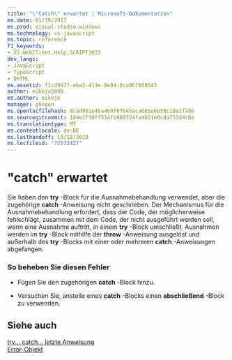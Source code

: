 ```yaml
---
title: "\"Catch\" erwartet | Microsoft-Dokumentation"
ms.date: 01/18/2017
ms.prod: visual-studio-windows
ms.technology: vs-javascript
ms.topic: reference
f1_keywords:
- VS.WebClient.Help.SCRIPT1033
dev_langs:
- JavaScript
- TypeScript
- DHTML
ms.assetid: f1cd947f-eba2-411e-8e84-8ca86f608643
author: mikejo5000
ms.author: mikejo
manager: ghogen
ms.openlocfilehash: 8cad981e4ba469f67645aca601e6b58c18e1fab6
ms.sourcegitcommit: 184e2ff0ff514fb980724fa4b51e0cda753d4c6e
ms.translationtype: MT
ms.contentlocale: de-DE
ms.lasthandoff: 10/18/2019
ms.locfileid: "72573427"
---
```

# <a name="expected-catch"></a>"catch" erwartet
Sie haben den **try** -Block für die Ausnahmebehandlung verwendet, aber die zugehörige **catch** -Anweisung nicht geschrieben. Der Mechanismus für die Ausnahmebehandlung erfordert, dass der Code, der möglicherweise fehlschlägt, zusammen mit dem Code, der nicht ausgeführt werden soll, wenn eine Ausnahme auftritt, in einem **try** -Block umschließt. Ausnahmen werden im **try** -Block mithilfe der **throw** -Anweisung ausgelöst und außerhalb des **try** -Blocks mit einer oder mehreren **catch** -Anweisungen abgefangen.  
  
### <a name="to-correct-this-error"></a>So beheben Sie diesen Fehler  
  
- Fügen Sie den zugehörigen **catch** -Block hinzu.  
  
- Versuchen Sie, anstelle eines **catch** -Blocks einen **abschließend** -Block zu verwenden.  
  
## <a name="see-also"></a>Siehe auch  
 [try... catch... letzte Anweisung](../../javascript/reference/try-dot-dot-dot-catch-dot-dot-dot-finally-statement-javascript.md)   
 [Error-Objekt](../../javascript/reference/error-object-javascript.md)